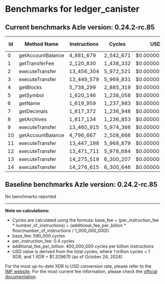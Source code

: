 # Benchmarks for ledger_canister

## Current benchmarks Azle version: 0.24.2-rc.85

| Id  | Method Name       | Instructions | Cycles    | USD           | USD/Million Calls |
| --- | ----------------- | ------------ | --------- | ------------- | ----------------- |
| 0   | getAccountBalance | 4_881_679    | 2_542_671 | $0.0000033809 | $3.38             |
| 1   | getTransferFee    | 2_120_830    | 1_438_332 | $0.0000019125 | $1.91             |
| 2   | executeTransfer   | 13_456_304   | 5_972_521 | $0.0000079415 | $7.94             |
| 3   | executeTransfer   | 13_449_579   | 5_969_831 | $0.0000079379 | $7.93             |
| 4   | getBlocks         | 5_738_299    | 2_885_319 | $0.0000038365 | $3.83             |
| 5   | getSymbol         | 1_620_146    | 1_238_058 | $0.0000016462 | $1.64             |
| 6   | getName           | 1_619_959    | 1_237_983 | $0.0000016461 | $1.64             |
| 7   | getDecimals       | 1_617_372    | 1_236_948 | $0.0000016447 | $1.64             |
| 8   | getArchives       | 1_617_134    | 1_236_853 | $0.0000016446 | $1.64             |
| 9   | executeTransfer   | 13_460_915   | 5_974_366 | $0.0000079439 | $7.94             |
| 10  | getAccountBalance | 4_796_667    | 2_508_666 | $0.0000033357 | $3.33             |
| 11  | executeTransfer   | 13_447_198   | 5_968_879 | $0.0000079366 | $7.93             |
| 12  | executeTransfer   | 13_471_711   | 5_978_684 | $0.0000079497 | $7.94             |
| 13  | executeTransfer   | 14_275_519   | 6_300_207 | $0.0000083772 | $8.37             |
| 14  | executeTransfer   | 14_276_615   | 6_300_646 | $0.0000083778 | $8.37             |

## Baseline benchmarks Azle version: 0.24.2-rc.85

No benchmarks reported

---

**Note on calculations:**

-   Cycles are calculated using the formula: base_fee + (per_instruction_fee \* number_of_instructions) + (additional_fee_per_billion \* floor(number_of_instructions / 1_000_000_000))
-   base_fee: 590_000 cycles
-   per_instruction_fee: 0.4 cycles
-   additional_fee_per_billion: 400_000_000 cycles per billion instructions
-   USD value is derived from the total cycles, where 1 trillion cycles = 1 XDR, and 1 XDR = $1.329670 (as of October 24, 2024)

For the most up-to-date XDR to USD conversion rate, please refer to the [IMF website](https://www.imf.org/external/np/fin/data/rms_sdrv.aspx).
For the most current fee information, please check the [official documentation](https://internetcomputer.org/docs/current/developer-docs/gas-cost#execution).
